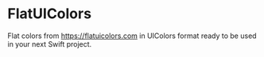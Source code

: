 # FlatUIColors

Flat colors from https://flatuicolors.com in UIColors format ready to be used in your next Swift project.

